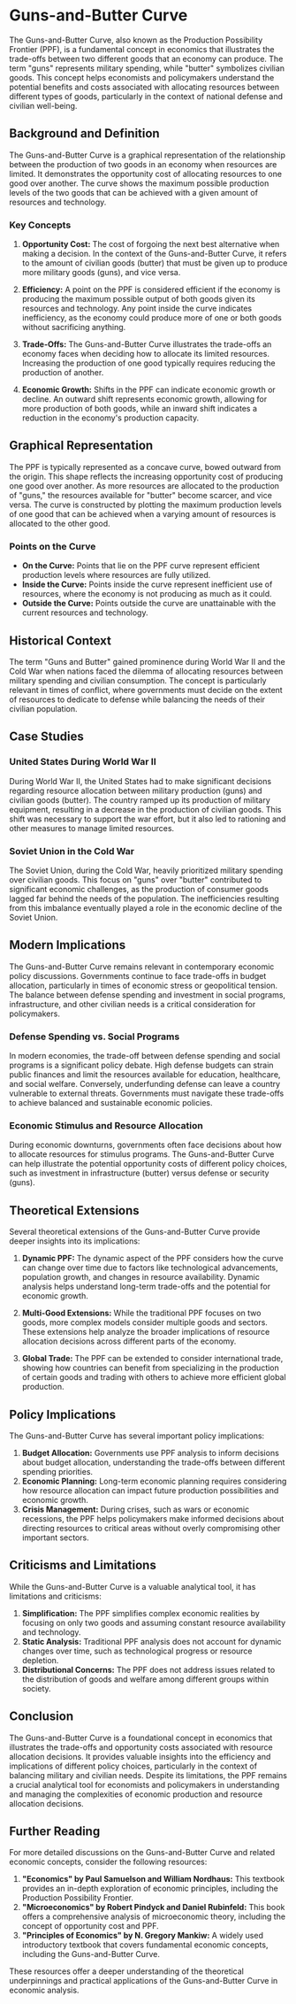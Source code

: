 # Guns-and-Butter Curve

The Guns-and-Butter Curve, also known as the Production Possibility Frontier (PPF), is a fundamental concept in economics that illustrates the trade-offs between two different goods that an economy can produce. The term "guns" represents military spending, while "butter" symbolizes civilian goods. This concept helps economists and policymakers understand the potential benefits and costs associated with allocating resources between different types of goods, particularly in the context of national defense and civilian well-being.

## Background and Definition

The Guns-and-Butter Curve is a graphical representation of the relationship between the production of two goods in an economy when resources are limited. It demonstrates the opportunity cost of allocating resources to one good over another. The curve shows the maximum possible production levels of the two goods that can be achieved with a given amount of resources and technology.

### Key Concepts

1. **Opportunity Cost:** The cost of forgoing the next best alternative when making a decision. In the context of the Guns-and-Butter Curve, it refers to the amount of civilian goods (butter) that must be given up to produce more military goods (guns), and vice versa.

2. **Efficiency:** A point on the PPF is considered efficient if the economy is producing the maximum possible output of both goods given its resources and technology. Any point inside the curve indicates inefficiency, as the economy could produce more of one or both goods without sacrificing anything.

3. **Trade-Offs:** The Guns-and-Butter Curve illustrates the trade-offs an economy faces when deciding how to allocate its limited resources. Increasing the production of one good typically requires reducing the production of another.

4. **Economic Growth:** Shifts in the PPF can indicate economic growth or decline. An outward shift represents economic growth, allowing for more production of both goods, while an inward shift indicates a reduction in the economy's production capacity.

## Graphical Representation

The PPF is typically represented as a concave curve, bowed outward from the origin. This shape reflects the increasing opportunity cost of producing one good over another. As more resources are allocated to the production of "guns," the resources available for "butter" become scarcer, and vice versa. The curve is constructed by plotting the maximum production levels of one good that can be achieved when a varying amount of resources is allocated to the other good.

### Points on the Curve

- **On the Curve:** Points that lie on the PPF curve represent efficient production levels where resources are fully utilized.
- **Inside the Curve:** Points inside the curve represent inefficient use of resources, where the economy is not producing as much as it could.
- **Outside the Curve:** Points outside the curve are unattainable with the current resources and technology.

## Historical Context

The term "Guns and Butter" gained prominence during World War II and the Cold War when nations faced the dilemma of allocating resources between military spending and civilian consumption. The concept is particularly relevant in times of conflict, where governments must decide on the extent of resources to dedicate to defense while balancing the needs of their civilian population.

## Case Studies

### United States During World War II

During World War II, the United States had to make significant decisions regarding resource allocation between military production (guns) and civilian goods (butter). The country ramped up its production of military equipment, resulting in a decrease in the production of civilian goods. This shift was necessary to support the war effort, but it also led to rationing and other measures to manage limited resources.

### Soviet Union in the Cold War

The Soviet Union, during the Cold War, heavily prioritized military spending over civilian goods. This focus on "guns" over "butter" contributed to significant economic challenges, as the production of consumer goods lagged far behind the needs of the population. The inefficiencies resulting from this imbalance eventually played a role in the economic decline of the Soviet Union.

## Modern Implications

The Guns-and-Butter Curve remains relevant in contemporary economic policy discussions. Governments continue to face trade-offs in budget allocation, particularly in times of economic stress or geopolitical tension. The balance between defense spending and investment in social programs, infrastructure, and other civilian needs is a critical consideration for policymakers.

### Defense Spending vs. Social Programs

In modern economies, the trade-off between defense spending and social programs is a significant policy debate. High defense budgets can strain public finances and limit the resources available for education, healthcare, and social welfare. Conversely, underfunding defense can leave a country vulnerable to external threats. Governments must navigate these trade-offs to achieve balanced and sustainable economic policies.

### Economic Stimulus and Resource Allocation

During economic downturns, governments often face decisions about how to allocate resources for stimulus programs. The Guns-and-Butter Curve can help illustrate the potential opportunity costs of different policy choices, such as investment in infrastructure (butter) versus defense or security (guns).

## Theoretical Extensions

Several theoretical extensions of the Guns-and-Butter Curve provide deeper insights into its implications:

1. **Dynamic PPF:** The dynamic aspect of the PPF considers how the curve can change over time due to factors like technological advancements, population growth, and changes in resource availability. Dynamic analysis helps understand long-term trade-offs and the potential for economic growth.

2. **Multi-Good Extensions:** While the traditional PPF focuses on two goods, more complex models consider multiple goods and sectors. These extensions help analyze the broader implications of resource allocation decisions across different parts of the economy.

3. **Global Trade:** The PPF can be extended to consider international trade, showing how countries can benefit from specializing in the production of certain goods and trading with others to achieve more efficient global production.

## Policy Implications

The Guns-and-Butter Curve has several important policy implications:

1. **Budget Allocation:** Governments use PPF analysis to inform decisions about budget allocation, understanding the trade-offs between different spending priorities.
2. **Economic Planning:** Long-term economic planning requires considering how resource allocation can impact future production possibilities and economic growth.
3. **Crisis Management:** During crises, such as wars or economic recessions, the PPF helps policymakers make informed decisions about directing resources to critical areas without overly compromising other important sectors.

## Criticisms and Limitations

While the Guns-and-Butter Curve is a valuable analytical tool, it has limitations and criticisms:

1. **Simplification:** The PPF simplifies complex economic realities by focusing on only two goods and assuming constant resource availability and technology.
2. **Static Analysis:** Traditional PPF analysis does not account for dynamic changes over time, such as technological progress or resource depletion.
3. **Distributional Concerns:** The PPF does not address issues related to the distribution of goods and welfare among different groups within society.

## Conclusion

The Guns-and-Butter Curve is a foundational concept in economics that illustrates the trade-offs and opportunity costs associated with resource allocation decisions. It provides valuable insights into the efficiency and implications of different policy choices, particularly in the context of balancing military and civilian needs. Despite its limitations, the PPF remains a crucial analytical tool for economists and policymakers in understanding and managing the complexities of economic production and resource allocation decisions.

## Further Reading

For more detailed discussions on the Guns-and-Butter Curve and related economic concepts, consider the following resources:

1. **"Economics" by Paul Samuelson and William Nordhaus:** This textbook provides an in-depth exploration of economic principles, including the Production Possibility Frontier.
2. **"Microeconomics" by Robert Pindyck and Daniel Rubinfeld:** This book offers a comprehensive analysis of microeconomic theory, including the concept of opportunity cost and PPF.
3. **"Principles of Economics" by N. Gregory Mankiw:** A widely used introductory textbook that covers fundamental economic concepts, including the Guns-and-Butter Curve.

These resources offer a deeper understanding of the theoretical underpinnings and practical applications of the Guns-and-Butter Curve in economic analysis.